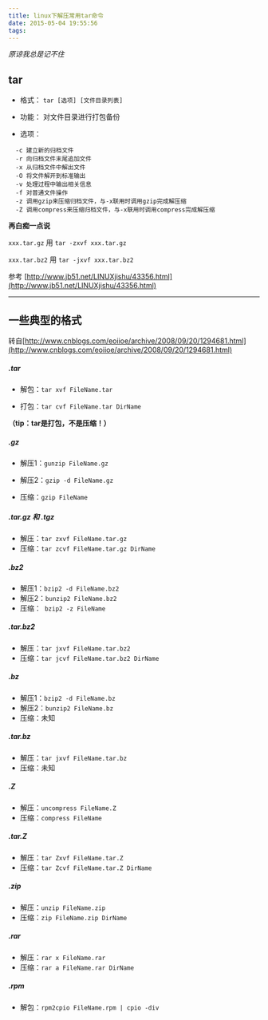 ```yaml
---
title: linux下解压常用tar命令
date: 2015-05-04 19:55:56
tags:
---
```


_原谅我总是记不住_

## tar

* 格式： `tar [选项] [文件目录列表]`

* 功能： 对文件目录进行打包备份

* 选项：

```
  -c 建立新的归档文件
  -r 向归档文件末尾追加文件
  -x 从归档文件中解出文件
  -O 将文件解开到标准输出
  -v 处理过程中输出相关信息
  -f 对普通文件操作
  -z 调用gzip来压缩归档文件，与-x联用时调用gzip完成解压缩
  -Z 调用compress来压缩归档文件，与-x联用时调用compress完成解压缩
```

**再白痴一点说**

`xxx.tar.gz` 用 `tar -zxvf xxx.tar.gz`


`xxx.tar.bz2` 用 `tar -jxvf xxx.tar.bz2`


参考 [http://www.jb51.net/LINUXjishu/43356.html](http://www.jb51.net/LINUXjishu/43356.html)

___

## 一些典型的格式

转自[http://www.cnblogs.com/eoiioe/archive/2008/09/20/1294681.html](http://www.cnblogs.com/eoiioe/archive/2008/09/20/1294681.html)

##### .tar 

* 解包：`tar xvf FileName.tar`

* 打包：`tar cvf FileName.tar DirName`

 **（tip：tar是打包，不是压缩！）**

##### .gz

* 解压1：`gunzip FileName.gz`

* 解压2：`gzip -d FileName.gz`

* 压缩：`gzip FileName`


##### .tar.gz 和 .tgz

* 解压：`tar zxvf FileName.tar.gz`
* 压缩：`tar zcvf FileName.tar.gz DirName`

##### .bz2

* 解压1：`bzip2 -d FileName.bz2`
* 解压2：`bunzip2 FileName.bz2`
* 压缩：` bzip2 -z FileName`


##### .tar.bz2

* 解压：`tar jxvf FileName.tar.bz2`
* 压缩：`tar jcvf FileName.tar.bz2 DirName` 

##### .bz

* 解压1：`bzip2 -d FileName.bz`
* 解压2：`bunzip2 FileName.bz`
* 压缩：未知


##### .tar.bz

* 解压：`tar jxvf FileName.tar.bz`
* 压缩：未知 

##### .Z

* 解压：`uncompress FileName.Z`
* 压缩：`compress FileName`

##### .tar.Z

* 解压：`tar Zxvf FileName.tar.Z`
* 压缩：`tar Zcvf FileName.tar.Z DirName`

##### .zip

* 解压：`unzip FileName.zip`
* 压缩：`zip FileName.zip DirName` 

##### .rar

* 解压：`rar x FileName.rar`
* 压缩：`rar a FileName.rar DirName `

##### .rpm

* 解包：`rpm2cpio FileName.rpm | cpio -div` 
 